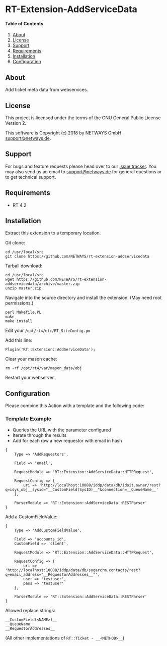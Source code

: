 # RT-Extension-AddServiceData

#### Table of Contents

1. [About](#about)
2. [License](#license)
3. [Support](#support)
4. [Requirements](#requirements)
5. [Installation](#installation)
6. [Configuration](#configuration)

## About

Add ticket meta data from webservices.

## License

This project is licensed under the terms of the GNU General Public License Version 2.

This software is Copyright (c) 2018 by NETWAYS GmbH [support@netways.de](mailto:support@netways.de).

## Support

For bugs and feature requests please head over to our [issue tracker](https://github.com/NETWAYS/rt-extension-addservicedata/issues).
You may also send us an email to [support@netways.de](mailto:support@netways.de) for general questions or to get technical support.

## Requirements

- RT 4.2

## Installation

Extract this extension to a temporary location.

Git clone:

    cd /usr/local/src
    git clone https://github.com/NETWAYS/rt-extension-addservicedata

Tarball download:

    cd /usr/local/src
    wget https://github.com/NETWAYS/rt-extension-addservicedata/archive/master.zip
    unzip master.zip

Navigate into the source directory and install the extension. (May need root permissions.)

    perl Makefile.PL
    make
    make install

Edit your `/opt/rt4/etc/RT_SiteConfig.pm`

Add this line:

    Plugin('RT::Extension::AddServiceData');

Clear your mason cache:

    rm -rf /opt/rt4/var/mason_data/obj

Restart your webserver.

## Configuration

Please combine this Action with a template and the following code:

### Template Example

- Queries the URL with the parameter configured
- Iterate through the results
- Add for each row a new requestor with email in hash

```
{
    Type => 'AddRequestors',

    Field => 'email',

    RequestModule => 'RT::Extension::AddServiceData::HTTPRequest',

    RequestConfig => {
        uri => 'http://localhost:10088/iddp/data/db/idoit.owner/rest?q=isys_obj__sysid="__CustomField(SysID)__"&connection=__QueueName__'
    },

    ParserModule => 'RT::Extension::AddServiceData::RESTParser'
}
```

Add a CustomFieldValue:

```
{
    Type => 'AddCustomFieldValue',

    Field => 'accounts_id',
    CustomField => 'client',

    RequestModule => 'RT::Extension::AddServiceData::HTTPRequest',

    RequestConfig => {
        uri => 'http://localhost:10088/iddp/data/db/sugarcrm.contacts/rest?q=email_address="__RequestorAddresses__"',
        user => 'testuser',
        pass => 'testuser'
    },

    ParserModule => 'RT::Extension::AddServiceData::RESTParser'
}
```

Allowed replace strings:

```
__CustomField(<NAME>)__
__QueueName__
__RequestorAddresses__
```

(All other implementations of `RT::Ticket - __<METHOD>__`)

